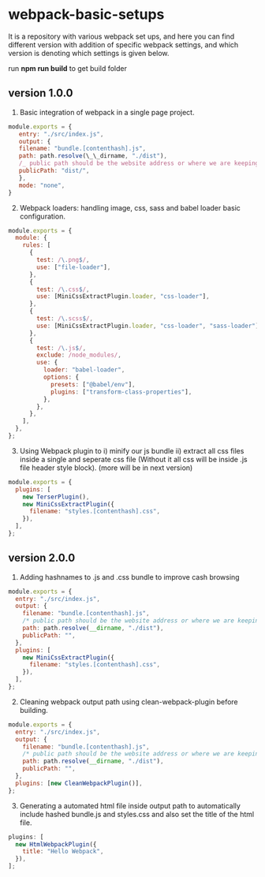 # webpack-basic-setups

It is a repository with various webpack set ups, and here you can find different version with addition of specific webpack settings, and which version is denoting which settings is given below.

run **npm run build** to get build folder

## version 1.0.0

1. Basic integration of webpack in a single page project.

```javascript
module.exports = {
   entry: "./src/index.js",
   output: {
   filename: "bundle.[contenthash].js",
   path: path.resolve(\_\_dirname, "./dist"),
   /_ public path should be the website address or where we are keeping the build" _/
   publicPath: "dist/",
   },
   mode: "none",
}
```

2. Webpack loaders: handling image, css, sass and babel loader basic configuration.

```js
module.exports = {
  module: {
    rules: [
      {
        test: /\.png$/,
        use: ["file-loader"],
      },
      {
        test: /\.css$/,
        use: [MiniCssExtractPlugin.loader, "css-loader"],
      },
      {
        test: /\.scss$/,
        use: [MiniCssExtractPlugin.loader, "css-loader", "sass-loader"],
      },
      {
        test: /\.js$/,
        exclude: /node_modules/,
        use: {
          loader: "babel-loader",
          options: {
            presets: ["@babel/env"],
            plugins: ["transform-class-properties"],
          },
        },
      },
    ],
  },
};
```

3. Using Webpack plugin to i) minify our js bundle ii) extract all css files inside a single and seperate css file (Without it all css will be inside .js file header style block). (more will be in next version)

```js
module.exports = {
  plugins: [
    new TerserPlugin(),
    new MiniCssExtractPlugin({
      filename: "styles.[contenthash].css",
    }),
  ],
};
```

## version 2.0.0

1. Adding hashnames to .js and .css bundle to improve cash browsing

```js
module.exports = {
  entry: "./src/index.js",
  output: {
    filename: "bundle.[contenthash].js",
    /* public path should be the website address or where we are keeping the build" */
    path: path.resolve(__dirname, "./dist"),
    publicPath: "",
  },
  plugins: [
    new MiniCssExtractPlugin({
      filename: "styles.[contenthash].css",
    }),
  ],
};
```

2. Cleaning webpack output path using clean-webpack-plugin before building.

```js
module.exports = {
  entry: "./src/index.js",
  output: {
    filename: "bundle.[contenthash].js",
    /* public path should be the website address or where we are keeping the build" */
    path: path.resolve(__dirname, "./dist"),
    publicPath: "",
  },
  plugins: [new CleanWebpackPlugin()],
};
```

3. Generating a automated html file inside output path to automatically include hashed bundle.js and styles.css and also set the title of the html file.

```js
plugins: [
  new HtmlWebpackPlugin({
    title: "Hello Webpack",
  }),
];
```
